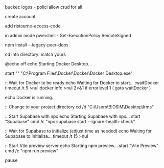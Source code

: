bucket: logos
    - polici allow crud for all




create account



add ristourne-access-code



in admin mode pwershell
    - Set-ExecutionPolicy RemoteSigned



npm install --legacy-peer-deps



cd into directory: match yours

@echo off
echo Starting Docker Desktop...

start "" "C:\Program Files\Docker\Docker\Docker Desktop.exe"

:: Wait for Docker to be ready
echo Waiting for Docker to start...
:waitDocker
timeout /t 5 >nul
docker info >nul 2>&1
if errorlevel 1 (
    goto waitDocker
)

echo Docker is running.

:: Change to your project directory
cd /d "C:\Users\BIOSIM\Desktop\lrms"

:: Start Supabase with npx
echo Starting Supabase with npx...
start "Supabase" cmd /c "npx supabase start --ignore-health-check"

:: Wait for Supabase to initialize (adjust time as needed)
echo Waiting for Supabase to initialize...
timeout /t 15 >nul

:: Start Vite preview server
echo Starting npm preview...
start "Vite Preview" cmd /c "npm run preview"

pause